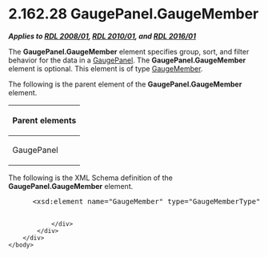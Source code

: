 <html dir="LTR" xmlns:mshelp="http://msdn.microsoft.com/mshelp" xmlns:ddue="http://ddue.schemas.microsoft.com/authoring/2003/5" xmlns:xlink="http://www.w3.org/1999/xlink" xmlns:tool="http://www.microsoft.com/tooltip">
    <head>
        <meta http-equiv="Content-Type" content="text/html; CHARSET=utf-8"></meta>
        <meta name="save" content="history"></meta>
        <title>2.162.28 GaugePanel.GaugeMember</title>
        <xml>
            <mshelp:toctitle title="2.162.28 GaugePanel.GaugeMember"></mshelp:toctitle>
            <mshelp:rltitle title="[MS-RDL]: GaugePanel.GaugeMember"></mshelp:rltitle>
            <mshelp:keyword index="A" term="a5575e47-7afb-41ce-aec3-b1e0571bb500"></mshelp:keyword>
            <mshelp:attr name="DCSext.ContentType" value="open specification"></mshelp:attr>
            <mshelp:attr name="AssetID" value="a5575e47-7afb-41ce-aec3-b1e0571bb500"></mshelp:attr>
            <mshelp:attr name="TopicType" value="kbRef"></mshelp:attr>
            <mshelp:attr name="DCSext.Title" value="[MS-RDL]: GaugePanel.GaugeMember" />
        </xml>
    </head>
    <body>
        <div id="header">
            <h1 class="heading">2.162.28 GaugePanel.GaugeMember</h1>
        </div>
        <div id="mainSection">
            <div id="mainBody">
                <div id="allHistory" class="saveHistory"></div>
                <div id="sectionSection0" class="section" name="collapseableSection">
                    

<p><b><i>Applies to </i></b><a href="1e855f94-4617-47e4-b89e-0856c6cb420f.html"><b><i>RDL 2008/01</i></b></a><b><i>,
</i></b><a href="3428e690-a348-4ec7-8a6a-8efb42d2cdee.html"><b><i>RDL 2010/01</i></b></a><b><i>,
and </i></b><a href="52ce3983-2bfc-4e72-9359-42aaf5fe4509.html"><b><i>RDL 2016/01</i></b></a></p>

<p>The <b>GaugePanel.GaugeMember</b> element specifies group,
sort, and filter behavior for the data in a <a href="f01744d3-79fa-4f30-94bf-a1ffa6bde2ac.html">GaugePanel</a>. The <b>GaugePanel.GaugeMember</b>
element is optional. This element is of type <a href="e485650a-3f04-46e8-8c24-5bfff2aa365b.html">GaugeMember</a>.</p>

<p>The following is the parent element of the <b>GaugePanel.GaugeMember</b>
element.</p>

<table>
 <thead>
  <tr>
   <th>
   <p>Parent elements</p>
   </th>
  </tr>
 </thead>
 <tr>
  <td>
  <p>GaugePanel</p>
  </td>
 </tr>
</table>

<p>The following is the XML Schema definition of the <b>GaugePanel.GaugeMember</b>
element.           </p>

<dl>
<dd>
<div><pre> &lt;xsd:element name=&quot;GaugeMember&quot; type=&quot;GaugeMemberType&quot; minOccurs=&quot;0&quot;&gt;
  
</pre></div>
</dd></dl>


                </div>
            </div>
        </div>
    </body>
</html>